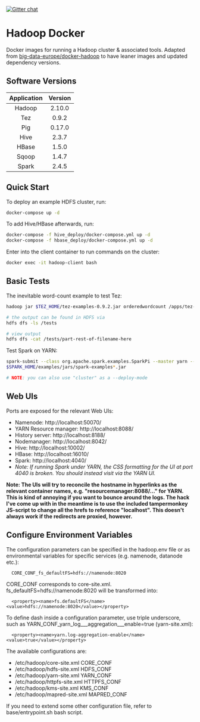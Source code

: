 [![Gitter chat](https://badges.gitter.im/gitterHQ/gitter.png)](https://gitter.im/big-data-europe/Lobby)

# Hadoop Docker

Docker images for running a Hadoop cluster & associated tools.  Adapted from [big-data-europe/docker-hadoop](https://github.com/big-data-europe/docker-hadoop) to have leaner images and updated dependency versions.

## Software Versions

| Application | Version |
|:-----------:|:-------:|
| Hadoop      |  2.10.0 |
| Tez         |  0.9.2  |
| Pig         |  0.17.0 |
| Hive        |  2.3.7  |
| HBase       |  1.5.0  |
| Sqoop       |  1.4.7  |
| Spark       |  2.4.5  |

## Quick Start

To deploy an example HDFS cluster, run:
```bash
docker-compose up -d
```

To add Hive/HBase afterwards, run:
```bash
docker-compose -f hive_deploy/docker-compose.yml up -d
docker-compose -f hbase_deploy/docker-compose.yml up -d
```

Enter into the client container to run commands on the cluster:
```bash
docker exec -it hadoop-client bash
```

## Basic Tests

The inevitable word-count example to test Tez:
```bash
hadoop jar $TEZ_HOME/tez-examples-0.9.2.jar orderedwordcount /apps/tez-0.9.2/LICENSE /tests/

# the output can be found in HDFS via
hdfs dfs -ls /tests

# view output 
hdfs dfs -cat /tests/part-rest-of-filename-here
```

Test Spark on YARN:
```bash
spark-submit --class org.apache.spark.examples.SparkPi --master yarn --deploy-mode client \
$SPARK_HOME/examples/jars/spark-examples*.jar

# NOTE: you can also use "cluster" as a --deploy-mode
```

## Web UIs

Ports are exposed for the relevant Web UIs:

* Namenode: http://localhost:50070/
* YARN Resource manager: http://localhost:8088/
* History server: http://localhost:8188/
* Nodemanager: http://localhost:8042/
* Hive: http://localhost:10002/
* HBase: http://localhost:16010/
* Spark: http://localhost:4040/
* *Note: If running Spark under YARN, the CSS formatting for the UI at port 4040 is broken. You should instead visit via the YARN UI.*

**Note: The UIs will try to reconcile the hostname in hyperlinks as the relevant container names, e.g. "resourcemanager:8088/..." for YARN. This is kind of annoying if you want to bounce around the logs. The hack I've come up with in the meantime is to use the included tampermonkey JS-script to change all the hrefs to reference "localhost".  This doesn't always work if the redirects are proxied, however.**

## Configure Environment Variables

The configuration parameters can be specified in the hadoop.env file or as environmental variables for specific services (e.g. namenode, datanode etc.):
```
  CORE_CONF_fs_defaultFS=hdfs://namenode:8020
```

CORE_CONF corresponds to core-site.xml. fs_defaultFS=hdfs://namenode:8020 will be transformed into:
```
  <property><name>fs.defaultFS</name><value>hdfs://namenode:8020</value></property>
```
To define dash inside a configuration parameter, use triple underscore, such as YARN_CONF_yarn_log___aggregation___enable=true (yarn-site.xml):
```
  <property><name>yarn.log-aggregation-enable</name><value>true</value></property>
```

The available configurations are:
* /etc/hadoop/core-site.xml CORE_CONF
* /etc/hadoop/hdfs-site.xml HDFS_CONF
* /etc/hadoop/yarn-site.xml YARN_CONF
* /etc/hadoop/httpfs-site.xml HTTPFS_CONF
* /etc/hadoop/kms-site.xml KMS_CONF
* /etc/hadoop/mapred-site.xml  MAPRED_CONF

If you need to extend some other configuration file, refer to base/entrypoint.sh bash script.
